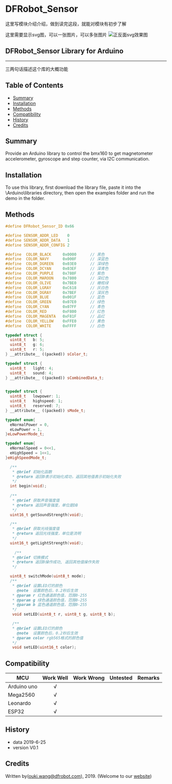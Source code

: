 ﻿# DFRobot_Sensor
这里写模块介绍介绍，做到读完这段，就能对模块有初步了解<br>

这里需要显示svg图，可以一张图片，可以多张图片
![正反面svg效果图](https://raw.githubusercontent.com/ouki-wang/DFRobot_Sensor/master/resources/images/SEN0245svg1)

## DFRobot_Sensor Library for Arduino
---------------------------------------------------------

三两句话描述这个库的大概功能

## Table of Contents

* [Summary](#summary)
* [Installation](#installation)
* [Methods](#methods)
* [Compatibility](#compatibility)
* [History](#history)
* [Credits](#credits)

## Summary

Provide an Arduino library to control the bmx160 to get magnetometer accelerometer, gyroscope and step counter, via I2C communication.

## Installation

To use this library, first download the library file, paste it into the \Arduino\libraries directory, then open the examples folder and run the demo in the folder.

## Methods

```C++
#define DFRobot_Sensor_ID 0x66

#define SENSOR_ADDR_LED    0
#define SENSOR_ADDR_DATA   1
#define SENSOR_ADDR_CONFIG 2

#define  COLOR_BLACK     0x0000      // 黑色    
#define  COLOR_NAVY      0x000F      // 深蓝色  
#define  COLOR_DGREEN    0x03E0      // 深绿色  
#define  COLOR_DCYAN     0x03EF      // 深青色  
#define  COLOR_PURPLE    0x780F      // 紫色  
#define  COLOR_MAROON    0x7800      // 深红色      
#define  COLOR_OLIVE     0x7BE0      // 橄榄绿      
#define  COLOR_LGRAY     0xC618      // 灰白色
#define  COLOR_DGRAY     0x7BEF      // 深灰色      
#define  COLOR_BLUE      0x001F      // 蓝色    
#define  COLOR_GREEN     0x07E0      // 绿色          
#define  COLOR_CYAN      0x07FF      // 青色  
#define  COLOR_RED       0xF800      // 红色       
#define  COLOR_MAGENTA   0xF81F      // 品红    
#define  COLOR_YELLOW    0xFFE0      // 黄色        
#define  COLOR_WHITE     0xFFFF      // 白色  

typedef struct {
  uint8_t   b: 5;
  uint8_t   g: 6;
  uint8_t   r: 5;
} __attribute__ ((packed)) sColor_t;

typedef struct {
  uint8_t   light: 4;
  uint8_t   sound: 4;
} __attribute__ ((packed)) sCombinedData_t;


typedef struct {
  uint8_t   lowpower: 1;
  uint8_t   highspeed: 1;
  uint8_t   reserved: 7;
} __attribute__ ((packed)) sMode_t;

typedef enum{
  eNormalPower = 0,
  eLowPower = 1,
}eLowPowerMode_t;

typedef enum{
  eNormalSpeed = 0<<1,
  eHighSpeed = 1<<1,
}eHighSpeedMode_t;

  /**
   * @brief 初始化函数
   * @return 返回0表示初始化成功，返回其他值表示初始化失败
   */
  int begin(void);
  
  /**
   * @brief 获取声音强度值
   * @return 返回声音强度，单位是DB
   */
  uint16_t getSoundStrength(void);

  /**
   * @brief 获取光线强度值
   * @return 返回光线强度，单位是流明
   */
  uint16_t getLightStrength(void);
  
    /**
   * @brief 切换模式
   * @return 返回0操作成功, 返回其他值操作失败
   */

  uint8_t switchMode(uint8_t mode);
  /**
   * @brief 设置LED灯的颜色
     @note  设置颜色后，0.2秒后生效
   * @param r 红色通道颜色值，范围0-255
   * @param g 绿色通道颜色值，范围0-255
   * @param b 蓝色通道颜色值，范围0-255
   */
   void setLED(uint8_t r, uint8_t g, uint8_t b);

   /**
   * @brief 设置LED灯的颜色
     @note  设置颜色后，0.2秒后生效
   * @param color rgb565格式的颜色值
   */
   void setLED(uint16_t color);
```

## Compatibility

MCU                | Work Well    | Work Wrong   | Untested    | Remarks
------------------ | :----------: | :----------: | :---------: | -----
Arduino uno        |      √       |              |             | 
Mega2560        |      √       |              |             | 
Leonardo        |      √       |              |             | 
ESP32        |      √       |              |             | 


## History

- data 2019-6-25
- version V0.1


## Credits

Written by(ouki.wang@dfrobot.com), 2019. (Welcome to our [website](https://www.dfrobot.com/))





